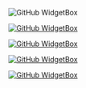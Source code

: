 ![GitHub WidgetBox](https://github-widgetbox.vercel.app/api/profile?username=absoftlabs&data=followers,repositories,stars&theme=darkmode)

[![GitHub WidgetBox](https://github-widgetbox.vercel.app/api/skills?languages=js,python,html,css,dart,php,json,powershell&includeNames=true)](https://github.com/Jurredr/github-widgetbox)


[![GitHub WidgetBox](https://github-widgetbox.vercel.app/api/skills?frameworks=react,next,bootstrap,tailwind,express&includeNames=true)](https://github.com/Jurredr/github-widgetbox)

[![GitHub WidgetBox](https://github-widgetbox.vercel.app/api/skills?tools=git,npm,yarn,firebase,mongodb,wordpress,woocommerce,vercel,nodejs,apache,nginx,aws,prettier&includeNames=true)](https://github.com/Jurredr/github-widgetbox)

[![GitHub WidgetBox](https://github-widgetbox.vercel.app/api/skills?software=linux,windows,vscode,figma,pycharm&includeNames=true)](https://github.com/Jurredr/github-widgetbox)
